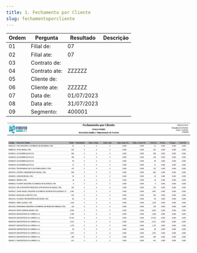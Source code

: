 ```yaml
---
title: 1. Fechamento por Cliente
slug: fechamentoporcliente
---
```


Ordem | Pergunta | Resultado | Descrição
----- | -------- | --------- | ---------
01    |Filial de:           |07 |
02    |Filial ate:           |07 |
03    |Contrato de:         | |
04    |Contrato ate:         | ZZZZZZ|
05    |Cliente de:          | |
06    |Cliente ate:          | ZZZZZZ|
07    |Data de:             |01/07/2023 |
08    |Data ate:             |31/07/2023|
09    |Segmento: |400001 |

![Alt text](image.png)
